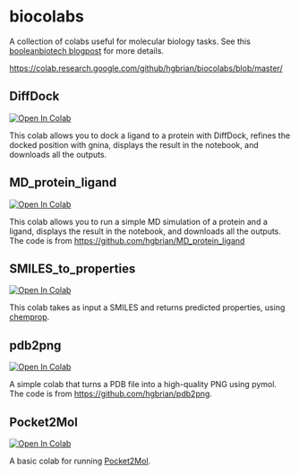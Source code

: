 # biocolabs

A collection of colabs useful for molecular biology tasks.
See this [booleanbiotech blogpost](http://blog.booleanbiotech.com/colab-computational-drug-design-2023.html)
for more details.

https://colab.research.google.com/github/hgbrian/biocolabs/blob/master/

## DiffDock
<a target="_blank" href="https://colab.research.google.com/github/hgbrian/biocolabs/blob/master/DiffDock.ipynb">
  <img src="https://colab.research.google.com/assets/colab-badge.svg" alt="Open In Colab"/>
</a>

This colab allows you to dock a ligand to a protein with DiffDock, refines the docked position with gnina,
displays the result in the notebook, and downloads all the outputs.

## MD_protein_ligand
<a target="_blank" href="https://colab.research.google.com/github/hgbrian/biocolabs/blob/master/MD_protein_ligand.ipynb">
  <img src="https://colab.research.google.com/assets/colab-badge.svg" alt="Open In Colab"/>
</a>

This colab allows you to run a simple MD simulation of a protein and a ligand,
displays the result in the notebook, and downloads all the outputs.
The code is from https://github.com/hgbrian/MD_protein_ligand

## SMILES_to_properties
<a target="_blank" href="https://colab.research.google.com/github/hgbrian/biocolabs/blob/master/SMILES_to_properties.ipynb">
  <img src="https://colab.research.google.com/assets/colab-badge.svg" alt="Open In Colab"/>
</a>

This colab takes as input a SMILES and returns predicted properties, using [chemprop](https://github.com/chemprop/chemprop).

## pdb2png
<a target="_blank" href="https://colab.research.google.com/github/hgbrian/biocolabs/blob/master/pdb2png.ipynb">
  <img src="https://colab.research.google.com/assets/colab-badge.svg" alt="Open In Colab"/>
</a>

A simple colab that turns a PDB file into a high-quality PNG using pymol.
The code is from https://github.com/hgbrian/pdb2png.

## Pocket2Mol
<a target="_blank" href="https://colab.research.google.com/github/hgbrian/biocolabs/blob/master/Pocket2Mol.ipynb">
  <img src="https://colab.research.google.com/assets/colab-badge.svg" alt="Open In Colab"/>
</a>

A basic colab for running [Pocket2Mol](https://github.com/pengxingang/Pocket2Mol).

